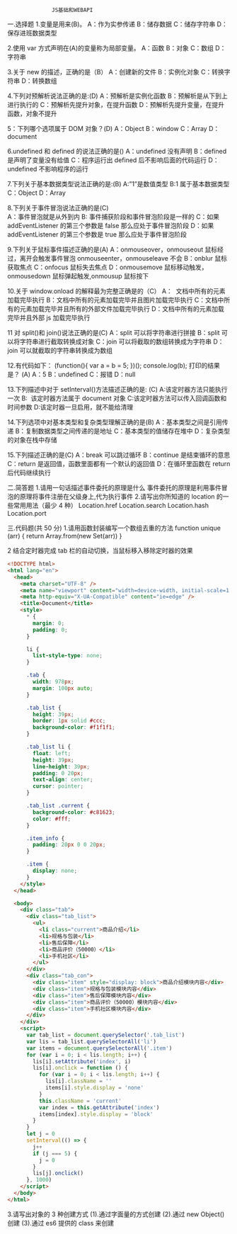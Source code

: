                   JS基础和WEBAPI

一.选择题 1.变量是用来(B)。
A：作为实参传递
B：储存数据
C：储存字符串
D：保存进班数据类型

2.使用 var 方式声明在(A)的变量称为局部变量。
A：函数
B：对象
C：数组
D：字符串

3.关于 new 的描述，正确的是（B）
A：创建新的文件
B：实例化对象
C：转换字符串
D：转换数组

4.下列对预解析说法正确的是:(D)
A：预解析是实例化函数
B：预解析是从下到上进行执行的
C：预解析先提升对象，在提升函数
D：预解析先提升变量，在提升函数，对象不提升

5：下列哪个选项属于 DOM 对象？(D)
A：Object
B：window
C：Array
D：document

6.undefined 和 defined 的说法正确的是()
A：undefined 没有声明
B：defined 是声明了变量没有给值
C：程序运行出 defined 后不影响后面的代码运行
D：undefined 不影响程序的运行

7.下列关于基本数据类型说法正确的是:(B)
A:”1”是数值类型
B:1 属于基本数据类型
C：Object
D：Array

8.下列关于事件冒泡说法正确的是(C)  
A：事件冒泡就是从外到内
B: 事件捕获阶段和事件冒泡阶段是一样的
C：如果 addEventListener 的第三个参数是 false 那么应处于事件冒泡阶段
D：如果 addEventListener 的第三个参数是 true 那么应处于事件冒泡阶段

9.下列关于鼠标事件描述正确的是(A)
A：onmouseover，onmouseout 鼠标经过，离开会触发事件冒泡 onmouseenter，onmouseleave 不会
B：onblur 鼠标获取焦点
C：onfocus 鼠标失去焦点
D：onmousemove 鼠标移动触发，onmousedown 鼠标弹起触发,onmousup 鼠标按下

10.关于 window.onload 的解释最为完整正确是的（C）
A：  文档中所有的元素加载完毕执行
B：文档中所有的元素加载完毕并且图片加载完毕执行
C：文档中所有的元素加载完毕并且所有的外部文件加载完毕执行
D：文档中所有的元素加载完毕并且外部 js 加载完毕执行

11 对 split()和 join()说法正确的是(C)
A：split 可以将字符串进行拼接
B：split 可以将字符串进行截取转换成对象
C：join 可以将截取的数组转换成为字符串
D：join 可以就截取的字符串转换成为数组

12.有代码如下： (function(){ var a = b = 5; })(); console.log(b); 打印的结果是？ (A)
A：5
B：undefined
C：报错
D：null

13.下列描述中对于 setInterval()方法描述正确的是: (C)
A:该定时器方法只能执行一次
B:  该定时器方法属于 document 对象
C:该定时器方法可以传入回调函数和时间参数
D:该定时器一旦启用，就不能给清理

14.下列选项中对基本类型和复杂类型理解正确的是(B)
A：基本类型之间是引用传递
B：复制数据类型之间传递的是地址
C：基本类型的值储存在堆中
D：复杂类型的对象在栈中存储

15.下列描述正确的是(C)
A：break 可以跳过循环
B：continue 是结束循环的意思
C：return 是返回值，函数里面都有一个默认的返回值
D：在循环里函数在 return 后代码继续执行

二.简答题 1.请用一句话描述事件委托的原理是什么
事件委托的原理是利用事件冒泡的原理将事件注册在父级身上,代为执行事件 2.请写出你所知道的 location 的一些常用用法（最少 4 种）
Location.href
Location.search
Location.hash
Location.port

三.代码题(共 50 分) 1.请用函数封装编写一个数组去重的方法
function unique (arr) {
return Array.from(new Set(arr))
}

2 结合定时器完成 tab 栏的自动切换，当鼠标移入移除定时器的效果

```html
<!DOCTYPE html>
<html lang="en">
  <head>
    <meta charset="UTF-8" />
    <meta name="viewport" content="width=device-width, initial-scale=1.0" />
    <meta http-equiv="X-UA-Compatible" content="ie=edge" />
    <title>Document</title>
    <style>
      * {
        margin: 0;
        padding: 0;
      }

      li {
        list-style-type: none;
      }

      .tab {
        width: 978px;
        margin: 100px auto;
      }

      .tab_list {
        height: 39px;
        border: 1px solid #ccc;
        background-color: #f1f1f1;
      }

      .tab_list li {
        float: left;
        height: 39px;
        line-height: 39px;
        padding: 0 20px;
        text-align: center;
        cursor: pointer;
      }

      .tab_list .current {
        background-color: #c81623;
        color: #fff;
      }

      .item_info {
        padding: 20px 0 0 20px;
      }

      .item {
        display: none;
      }
    </style>
  </head>

  <body>
    <div class="tab">
      <div class="tab_list">
        <ul>
          <li class="current">商品介绍</li>
          <li>规格与包装</li>
          <li>售后保障</li>
          <li>商品评价（50000）</li>
          <li>手机社区</li>
        </ul>
      </div>
      <div class="tab_con">
        <div class="item" style="display: block">商品介绍模块内容</div>
        <div class="item">规格与包装模块内容</div>
        <div class="item">售后保障模块内容</div>
        <div class="item">商品评价（50000）模块内容</div>
        <div class="item">手机社区模块内容</div>
      </div>
    </div>
    <script>
      var tab_list = document.querySelector('.tab_list')
      var lis = tab_list.querySelectorAll('li')
      var items = document.querySelectorAll('.item')
      for (var i = 0; i < lis.length; i++) {
        lis[i].setAttribute('index', i)
        lis[i].onclick = function () {
          for (var i = 0; i < lis.length; i++) {
            lis[i].className = ''
            items[i].style.display = 'none'
          }
          this.className = 'current'
          var index = this.getAttribute('index')
          items[index].style.display = 'block'
        }
      }
      let j = 0
      setInterval(() => {
        j++
        if (j === 5) {
          j = 0
        }
        lis[j].onclick()
      }, 1000)
    </script>
  </body>
</html>
```

3.请写出对象的 3 种创建方式
(1).通过字面量的方式创建
(2).通过 new Object()创建
(3).通过 es6 提供的 class 来创建
